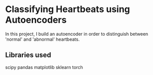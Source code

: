 # Classifying Heartbeats using Autoencoders

In this project, I build an autoencoder in order to distinguish between 'normal' and 'abnormal' heartbeats. 

## Libraries used
scipy
pandas
matplotlib
sklearn
torch
